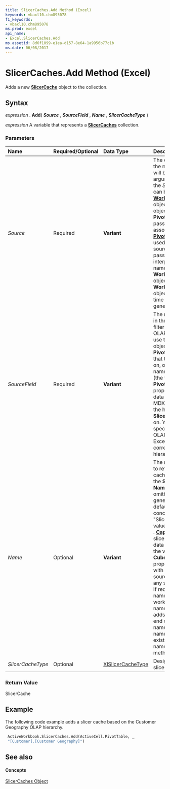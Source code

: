 ```yaml
---
title: SlicerCaches.Add Method (Excel)
keywords: vbaxl10.chm895078
f1_keywords:
- vbaxl10.chm895078
ms.prod: excel
api_name:
- Excel.SlicerCaches.Add
ms.assetid: 8d6f1099-e1ea-d157-8e64-1a9956b77c1b
ms.date: 06/08/2017
---
```



# SlicerCaches.Add Method (Excel)

Adds a new **[SlicerCache](slicercache-object-excel.md)** object to the collection.


## Syntax

 _expression_ . **Add**( **_Source_** , **_SourceField_** , **_Name_** , **_SlicerCacheType_** )

 _expression_ A variable that represents a **[SlicerCaches](slicercaches-object-excel.md)** collection.


### Parameters



|**Name**|**Required/Optional**|**Data Type**|**Description**|
|:-----|:-----|:-----|:-----|
| _Source_|Required| **Variant**|The data source that the new **SlicerCache** will be based on. The argument passed to the _Source_ parameter can be a **[WorkbookConnection](workbookconnection-object-excel.md)** object, a **[PivotTable](pivottable-object-excel.md)** object, or a string. If a **PivotTable** object is passed, the associated **[PivotCache](pivotcache-object-excel.md)** object is used as the data source. If a string is passed, it is interpreted as the name of a **WorkbookConnection** object, and if no such **WorkbookConnection** object exists, a run-time error is generated.|
| _SourceField_|Required| **Variant**|The name of the field in the data source to filter by. For non-OLAP data sources, use the **[PivotField](pivotfield-object-excel.md)** object from the **PivotCache** object that the slicer is based on, or the unique name of that object (the value of the **PivotField** . **[Name](pivotfield-name-property-excel.md)** property). For OLAP data sources, use the MDX unique name of the hierarchy that the **SlicerCache** is based on. You can also specify a level of the OLAP hierarchy, and Excel will use the corresponding hierarchy.|
| _Name_|Optional| **Variant**|The name Excel uses to reference the slicer cache (the value of the **SlicerCache** . **[Name](slicercache-name-property-excel.md)** property). If omitted, Excel will generate a name. By default, Excel concatenates "Slicer_" with the value of the **PivotField** . **[Caption](pivotfield-caption-property-excel.md)** property for slicers with non-OLAP data sources, or with the value of the **CubeField** . **[Caption](cubefield-caption-property-excel.md)** property for slicers with OLAP data sources. (Replacing any spaces with "_".) If required to make the name unique in the workbook namespace, Excel adds an integer to the end of the generated name. If you specify a name that already exists in the workbook namespace, the **Add** method will fail.|
| _SlicerCacheType_|Optional|[XlSlicerCacheType](xlslicercachetype-enumeration-excel.md)|Designates the type of slicer or slicer cache.|

### Return Value

SlicerCache


## Example

The following code example adds a slicer cache based on the Customer Geography OLAP hierarchy.


```vb
 ActiveWorkbook.SlicerCaches.Add(ActiveCell.PivotTable, _ 
 "[Customer].[Customer Geography]")
```


## See also


#### Concepts


[SlicerCaches Object](slicercaches-object-excel.md)

